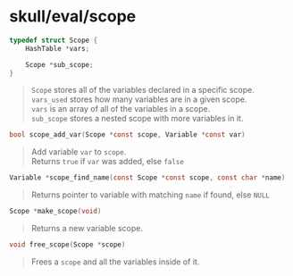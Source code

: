# skull/eval/scope

```c
typedef struct Scope {
	HashTable *vars;

	Scope *sub_scope;
}
```

> `Scope` stores all of the variables declared in a specific scope.
> \
> `vars_used` stores how many variables are in a given scope.
> \
> `vars` is an array of all of the variables in a scope.
> \
> `sub_scope` stores a nested scope with more variables in it.

```c
bool scope_add_var(Scope *const scope, Variable *const var)
```

> Add variable `var` to `scope`.
> \
> Returns `true` if `var` was added, else `false`

```c
Variable *scope_find_name(const Scope *const scope, const char *name)
```

> Returns pointer to variable with matching `name` if found, else `NULL`

```c
Scope *make_scope(void)
```

> Returns a new variable scope.

```c
void free_scope(Scope *scope)
```

> Frees a `scope` and all the variables inside of it.

